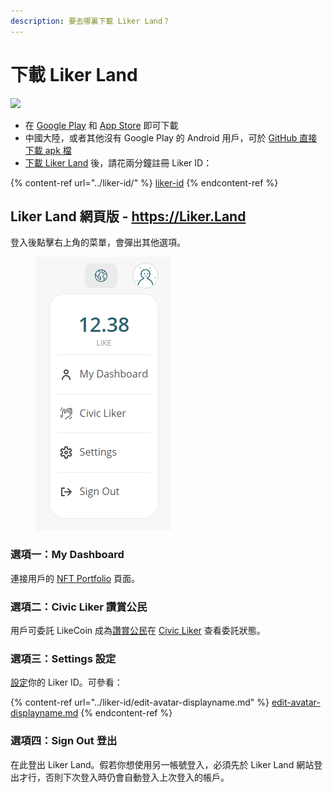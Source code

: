 ```yaml
---
description: 要去哪裏下載 Liker Land？
---
```


# 下載 Liker Land

![](../../.gitbook/assets/likecoin\_ad72\_appstore4\_fullpic\_chi.png)

* 在 [Google Play](https://play.google.com/store/apps/details?id=com.oice) 和 [App Store](https://apps.apple.com/hk/app/liker-land/id1248232355) 即可下載
* 中國大陸，或者其他沒有 Google Play 的 Android 用戶，可於 [GitHub 直接下載 apk 檔](https://github.com/likecoin/likecoin-app/releases)
* [下載 Liker Land](https://liker.land/getapp) 後，請花兩分鐘註冊 Liker ID：

{% content-ref url="../liker-id/" %}
[liker-id](../liker-id/)
{% endcontent-ref %}

## Liker Land 網頁版 - https://Liker.Land <a href="#liker-land-web" id="liker-land-web"></a>

登入後點擊右上角的菜單，會彈出其他選項。​

<figure><img src="../../.gitbook/assets/Liker Land menu.png" alt=""><figcaption></figcaption></figure>

### 選項一：My Dashboard

連接用戶的 [NFT Portfolio](../../guides/writing-nft/nft-portfolio.md) 頁面。‌

### 選項二：Civic Liker 讚賞公民

用戶可委託 LikeCoin 成為[讚賞公民](../civic-liker/)在 [Civic Liker](https://liker.land/civic) 查看委託狀態。

### 選項三：Settings 設定

[設定](https://like.co/in/settings)你的 Liker ID。可參看：

{% content-ref url="../liker-id/edit-avatar-displayname.md" %}
[edit-avatar-displayname.md](../liker-id/edit-avatar-displayname.md)
{% endcontent-ref %}

### 選項四：Sign Out 登出

在此登出 Liker Land。假若你想使用另一帳號登入，必須先於 Liker Land 網站登出才行，否則下次登入時仍會自動登入上次登入的帳戶。
